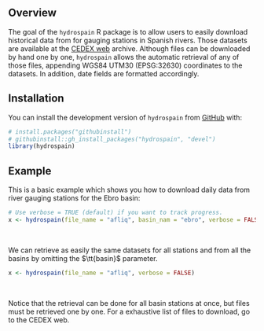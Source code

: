 
<!-- README.md is generated from README.Rmd. Please edit that file -->

## Overview

<!-- badges: start -->
<!-- badges: end -->

The goal of the `hydrospain` R package is to allow users to easily
download historical data from for gauging stations in Spanish rivers.
Those datasets are available at the [CEDEX
web](https://ceh.cedex.es/anuarioaforos/demarcaciones.asp) archive.
Although files can be downloaded by hand one by one, `hydrospain` allows
the automatic retrieval of any of those files, appending WGS84 UTM30
(EPSG:32630) coordinates to the datasets. In addition, date fields are
formatted accordingly.

## Installation

You can install the development version of `hydrospain` from
[GitHub](https://github.com/) with:

``` r
# install.packages("githubinstall")
# githubinstall::gh_install_packages("hydrospain", "devel")
library(hydrospain)
```

## Example

This is a basic example which shows you how to download daily data from
river gauging stations for the Ebro basin:

``` r
# Use verbose = TRUE (default) if you want to track progress.
x <- hydrospain(file_name = "afliq", basin_nam = "ebro", verbose = FALSE)
```

<br>

We can retrieve as easily the same datasets for all stations and from
all the basins by omitting the $\tt{basin}$ parameter.

``` r
x <- hydrospain(file_name = "afliq", verbose = FALSE)
```

<br>

Notice that the retrieval can be done for all basin stations at once,
but files must be retrieved one by one. For a exhaustive list of files
to download, go to the CEDEX web.
